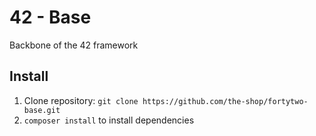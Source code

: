 42 - Base
====

Backbone of the 42 framework

Install
---

1. Clone repository: `git clone https://github.com/the-shop/fortytwo-base.git`
2. `composer install` to install dependencies
